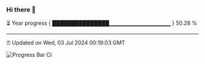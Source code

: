 ### Hi there 👋

⏳ Year progress { ███████████████▁▁▁▁▁▁▁▁▁▁▁▁▁▁▁ } 50.28 %

---

⏰ Updated on Wed, 03 Jul 2024 00:19:03 GMT

![Progress Bar CI](https://github.com/liununu/liununu/workflows/Progress%20Bar%20CI/badge.svg)
